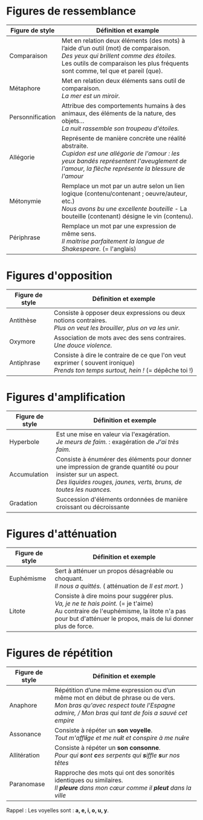 # Figures de ressemblance

| Figure de style  | Définition et example                                                                                                                                                                                                 |
| ---------------- | --------------------------------------------------------------------------------------------------------------------------------------------------------------------------------------------------------------------- |
| Comparaison      | Met en relation deux éléments (des mots) à l’aide d’un outil (mot) de comparaison.<br>*Des yeux qui brillent comme des étoiles.*<br>Les outils de comparaison les plus fréquents sont comme, tel que et pareil (que). |
| Métaphore        | Met en relation deux éléments sans outil de comparaison.<br>*La mer est un miroir.*                                                                                                                                   |
| Personnification | Attribue des comportements humains à des animaux, des éléments de la nature, des objets…<br>*La nuit rassemble son troupeau d'étoiles.*                                                                               |
| Allégorie        | Représente de manière concrète une réalité abstraite.<br>*Cupidon est une allégorie de l'amour : les yeux bandés représentent l'aveuglement de l'amour, la flèche représente la blessure de l'amour*                  |
| Métonymie        | Remplace un mot par un autre selon un lien logique (contenu/contenant ; oeuvre/auteur, etc.)<br>*Nous avons bu une excellente bouteille* - La bouteille (contenant) désigne le vin (contenu).                         |
| Périphrase       | Remplace un mot par une expression de même sens.<br>*Il maitrise parfaitement la langue de Shakespeare.* (= l'anglais)                                                                                                |
# Figures d'opposition

| Figure de style | Définition et exemple                                                                                                                 |
| --------------- | ------------------------------------------------------------------------------------------------------------------------------------- |
| Antithèse       | Consiste à opposer deux expressions ou deux notions contraires.<br>*Plus on veut les brouiller, plus on va les unir.*                 |
| Oxymore         | Association de mots avec des sens contraires.<br>*Une douce violence.*                                                                |
| Antiphrase      | Consiste à dire le contraire de ce que l'on veut exprimer ( souvent ironique)<br>*Prends ton temps surtout, hein !* (= dépêche toi !) |
# Figures d'amplification
| Figure de style | Définition et exemple                                                                                                                                                                 |
| --------------- | ------------------------------------------------------------------------------------------------------------------------------------------------------------------------------------- |
| Hyperbole       | Est une mise en valeur via l'exagération.<br>*Je meurs de faim.* : exagération de *J'ai très faim.*                                                                                   |
| Accumulation    | Consiste à énumérer des éléments pour donner une impression de grande quantité ou pour insister sur un aspect.<br>*Des liquides rouges, jaunes, verts, bruns, de toutes les nuances.* |
| Gradation       |  Succession d'éléments ordonnées de manière croissant ou décroissante                                                                                                                 |
# Figures d'atténuation
| Figure de style | Définition et exemple                                                                                                                                                                                     |
| --------------- | --------------------------------------------------------------------------------------------------------------------------------------------------------------------------------------------------------- |
| Euphémisme      | Sert à atténuer un propos désagréable ou choquant.<br>*Il nous a quittés.* ( atténuation de *Il est mort.* )                                                                                              |
| Litote          | Consiste à dire moins pour suggérer plus.<br>*Va, je ne te hais point.* (= je t'aime)<br>Au contraire de l'euphémisme, la litote n'a pas pour but d'atténuer le propos, mais de lui donner plus de force. |
# Figures de répétition
| Figure de style | Définition et exemple                                                                                                                                                                 |
| --------------- | ------------------------------------------------------------------------------------------------------------------------------------------------------------------------------------- |
| Anaphore        | Répétition d’une même expression ou d’un même mot en début de phrase ou de vers.<br>*Mon bras qu'avec respect toute l'Espagne admire, / Mon bras qui tant de fois a sauvé cet empire* |
| Assonance       | Consiste à répéter un **son voyelle**.<br>*Tout m'affl**i**ge et me nu**i**t et conspire à me nu**i**re*                                                                              |
| Allitération    | Consiste à répéter un **son consonne**.<br>*Pour qui **s**ont **c**es serpents qui **s**iffle **s**ur nos têtes*                                                                      |
| Paranomase      | Rapproche des mots qui ont des sonorités identiques ou similaires.<br>*Il **pleure** dans mon cœur comme il **pleut** dans la ville*                                                  |
Rappel : Les voyelles sont : **a, e, i, o, u, y**.